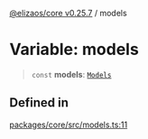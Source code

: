 [@elizaos/core v0.25.7](../index.md) / models

# Variable: models

> `const` **models**: [`Models`](../type-aliases/Models.md)

## Defined in

[packages/core/src/models.ts:11](https://github.com/elizaOS/eliza/blob/main/packages/core/src/models.ts#L11)

